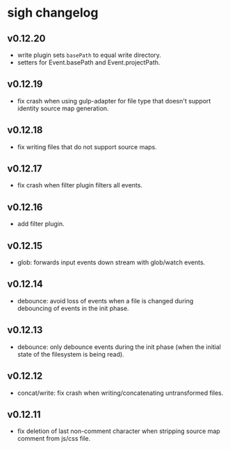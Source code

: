 # sigh changelog

## v0.12.20
 * write plugin sets `basePath` to equal write directory.
 * setters for Event.basePath and Event.projectPath.

## v0.12.19
 * fix crash when using gulp-adapter for file type that doesn't support identity source map generation.

## v0.12.18
 * fix writing files that do not support source maps.

## v0.12.17
 * fix crash when filter plugin filters all events.

## v0.12.16
 * add filter plugin.

## v0.12.15
 * glob: forwards input events down stream with glob/watch events.

## v0.12.14
 * debounce: avoid loss of events when a file is changed during debouncing of events in the init phase.

## v0.12.13
 * debounce: only debounce events during the init phase (when the initial state of the filesystem is being read).

## v0.12.12
 * concat/write: fix crash when writing/concatenating untransformed files.

## v0.12.11
 * fix deletion of last non-comment character when stripping source map comment from js/css file.
